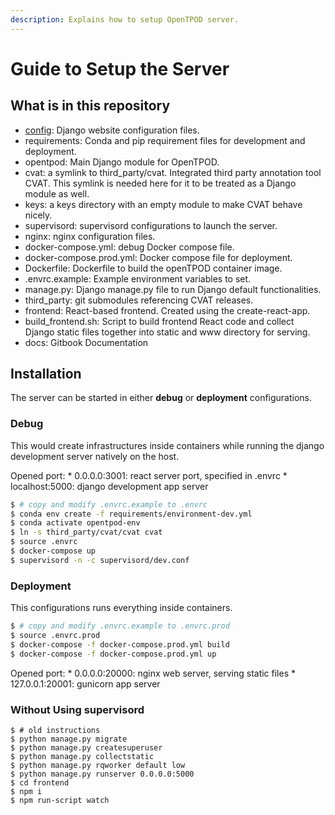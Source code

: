 ```yaml
---
description: Explains how to setup OpenTPOD server.
---
```


# Guide to Setup the Server

## What is in this repository

* [config](../config): Django website configuration files.
* requirements: Conda and pip requirement files for development and deployment.
* opentpod: Main Django module for OpenTPOD.
* cvat: a symlink to third_party/cvat. Integrated third party annotation tool CVAT. This symlink is needed here for it to be treated as a Django module as well.
* keys: a keys directory with an empty module to make CVAT behave nicely.
* supervisord: supervisord configurations to launch the server.
* nginx: nginx configuration files.
* docker-compose.yml: debug Docker compose file.
* docker-compose.prod.yml: Docker compose file for deployment.
* Dockerfile: Dockerfile to build the openTPOD container image.
* .envrc.example: Example environment variables to set.
* manage.py: Django manage.py file to run Django default functionalities.
* third_party: git submodules referencing CVAT releases.
* frontend: React-based frontend. Created using the create-react-app.
* build_frontend.sh: Script to build frontend React code and collect Django
  static files together into static and www directory for serving.
* docs: Gitbook Documentation

## Installation

The server can be started in either **debug** or **deployment** configurations.

### Debug

This would create infrastructures inside containers while running the django
development server natively on the host.

Opened port:
    * 0.0.0.0:3001: react server port, specified in .envrc
    * localhost:5000: django development app server

```bash
$ # copy and modify .envrc.example to .envrc
$ conda env create -f requirements/environment-dev.yml
$ conda activate opentpod-env
$ ln -s third_party/cvat/cvat cvat
$ source .envrc
$ docker-compose up
$ supervisord -n -c supervisord/dev.conf
```

### Deployment

This configurations runs everything inside containers.

```bash
$ # copy and modify .envrc.example to .envrc.prod
$ source .envrc.prod
$ docker-compose -f docker-compose.prod.yml build
$ docker-compose -f docker-compose.prod.yml up
```

Opened port:
    * 0.0.0.0:20000: nginx web server, serving static files
    * 127.0.0.1:20001: gunicorn app server

### Without Using supervisord
```
$ # old instructions
$ python manage.py migrate
$ python manage.py createsuperuser
$ python manage.py collectstatic
$ python manage.py rqworker default low
$ python manage.py runserver 0.0.0.0:5000
$ cd frontend
$ npm i
$ npm run-script watch
```

